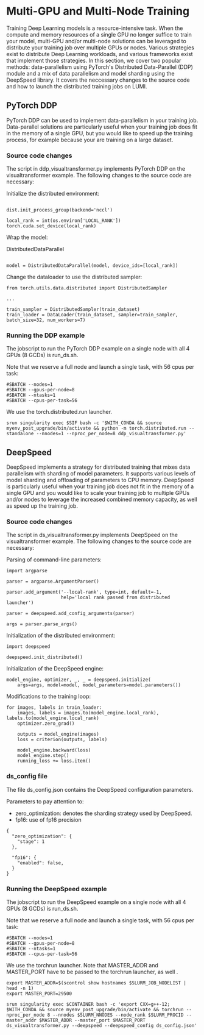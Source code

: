 # Multi-GPU and Multi-Node Training

Training Deep Learning models is a resource-intensive task. When the compute and memory resources of a single GPU no longer suffice to train your model, multi-GPU and/or multi-node solutions can be leveraged to distribute your training job over multiple GPUs or nodes. Various strategies exist to distribute Deep Learning workloads, and various frameworks exist that implement those strategies. In this section, we cover two popular methods: data-parallelism using PyTorch's Distributed Data-Parallel (DDP) module and a mix of data parallelism and model sharding using the DeepSpeed library. It covers the neccessary changes to the source code and how to launch the distributed training jobs on LUMI.

## PyTorch DDP

PyTorch DDP can be used to implement data-parallelism in your training job. Data-parallel solutions are particularly useful when your training job does fit in the memory of a single GPU, but you would like to speed up the training process, for example because your are training on a large dataset.

### Source code changes
The script in ddp_visualtransformer.py implements PyTorch DDP on the visualtransformer example. The following changes to the source code are necessary:

Initialize the distributed environment:

```import torch.distributed as dist

dist.init_process_group(backend='nccl')

local_rank = int(os.environ['LOCAL_RANK'])
torch.cuda.set_device(local_rank)
```

Wrap the model:

DistributedDataParallel

```from torch.nn.parallel import DistributedDataParallel

model = DistributedDataParallel(model, device_ids=[local_rank])
```

Change the dataloader to use the distributed sampler:

```
from torch.utils.data.distributed import DistributedSampler

...

train_sampler = DistributedSampler(train_dataset)
train_loader = DataLoader(train_dataset, sampler=train_sampler, batch_size=32, num_workers=7)
```

### Running the DDP example
The jobscript to run the PyTorch DDP example on a single node with all 4 GPUs (8 GCDs) is run_ds.sh.

Note that we reserve a full node and launch a single task, with 56 cpus per task:

```
#SBATCH --nodes=1
#SBATCH --gpus-per-node=8
#SBATCH --ntasks=1
#SBATCH --cpus-per-task=56
```


We use the torch.distributed.run launcher.

```
srun singularity exec $SIF bash -c '$WITH_CONDA && source myenv_post_upgrade/bin/activate && python -m torch.distributed.run --standalone --nnodes=1 --nproc_per_node=8 ddp_visualtransformer.py'
```


## DeepSpeed

DeepSpeed implements a strategy for distributed training that mixes data parallelism with sharding of model parameters. It supports various levels of model sharding and offloading of parameters to CPU memory. DeepSpeed is particularly useful when your training job does not fit in the memory of a single GPU and you would like to scale your training job to multiple GPUs and/or nodes to leverage the increased combined memory capacity, as well as speed up the training job.

### Source code changes
The script in ds_visualtransformer.py implements DeepSpeed on the visualtransformer example. The following changes to the source code are necessary:


Parsing of command-line parameters:

```
import argparse

parser = argparse.ArgumentParser()

parser.add_argument('--local-rank', type=int, default=-1,
                    help='local rank passed from distributed launcher')

parser = deepspeed.add_config_arguments(parser)

args = parser.parse_args()
```

Initialization of the distributed environment:
```
import deepspeed

deepspeed.init_distributed()
```

Initialization of the DeepSpeed engine:
```
model_engine, optimizer, _, _ = deepspeed.initialize(
    args=args, model=model, model_parameters=model.parameters())
```

Modifications to the training loop:
```
for images, labels in train_loader:
	images, labels = images.to(model_engine.local_rank), labels.to(model_engine.local_rank)
	optimizer.zero_grad()

	outputs = model_engine(images)
	loss = criterion(outputs, labels)

	model_engine.backward(loss)
	model_engine.step()
	running_loss += loss.item()

```

### ds_config file
The file ds_config.json contains the DeepSpeed configuration parameters.

Parameters to pay attention to:
- zero_optimization: denotes the sharding strategy used by DeepSpeed.
- fp16: use of fp16 precision


```
{
  "zero_optimization": {
    "stage": 1
  },

  "fp16": {
    "enabled": false,
  }
}
```


### Running the DeepSpeed example
The jobscript to run the DeepSpeed example on a single node with all 4 GPUs (8 GCDs) is run_ds.sh.

Note that we reserve a full node and launch a single task, with 56 cpus per task:

```
#SBATCH --nodes=1
#SBATCH --gpus-per-node=8
#SBATCH --ntasks=1
#SBATCH --cpus-per-task=56
```


We use the torchrun launcher. Note that MASTER_ADDR and MASTER_PORT have to be passed to the torchrun launcher, as well .

```
export MASTER_ADDR=$(scontrol show hostnames $SLURM_JOB_NODELIST | head -n 1)
export MASTER_PORT=29500

srun singularity exec $CONTAINER bash -c 'export CXX=g++-12; $WITH_CONDA && source myenv_post_upgrade/bin/activate && torchrun --nproc_per_node 8 --nnodes $SLURM_NNODES --node_rank $SLURM_PROCID --master_addr $MASTER_ADDR --master_port $MASTER_PORT ds_visualtransformer.py --deepspeed --deepspeed_config ds_config.json'
```




